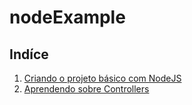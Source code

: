 # nodeExample #

## Indíce

1. [Criando o projeto básico com NodeJS](https://github.com/ingoguilherme/nodeExample/wiki/1.-Criando-o-projeto-b%C3%A1sico-com-NodeJS)
2. [Aprendendo sobre Controllers](https://github.com/ingoguilherme/nodeExample/wiki/2.-Aprendendo-sobre-Controllers)